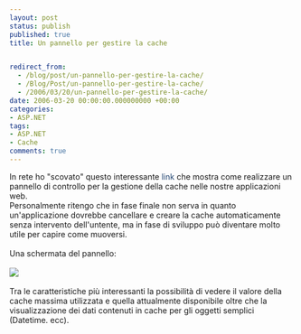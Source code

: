 ```yaml
---
layout: post
status: publish
published: true
title: Un pannello per gestire la cache


redirect_from: 
  - /blog/post/un-pannello-per-gestire-la-cache/
  - /Blog/Post/un-pannello-per-gestire-la-cache/
  - /2006/03/20/un-pannello-per-gestire-la-cache/
date: 2006-03-20 00:00:00.000000000 +00:00
categories:
- ASP.NET
tags:
- ASP.NET
- Cache
comments: true
---
```

<p>In rete ho &quot;scovato&quot; questo interessante&nbsp;<a onclick="blankUrl(this.href); return false;" style="text-decoration: none; color: rgb(34, 69, 113); " href="http://aspadvice.com/blogs/ssmith/archive/2005/12/03/Cache_Manager_Almost_Ready.aspx">link</a>&nbsp;che mostra come realizzare un pannello di controllo per la gestione della cache nelle nostre applicazioni web.<br />
Personalmente ritengo che in fase finale non serva in quanto un'applicazione dovrebbe cancellare e creare la cache automaticamente senza intervento dell'untente, ma in fase di sviluppo pu&ograve; diventare molto utile per capire come muoversi.<br />
<br />
Una schermata del pannello:<br />
<br />
<a onclick="blankUrl(this.href); return false;" style="text-decoration: none; color: rgb(36, 77, 121); " href="http://aspadvice.com/photos/ssmith/images/14144/original.aspx"><img border="0" alt=" " style="border-top-width: 0px; border-right-width: 0px; border-bottom-width: 0px; border-left-width: 0px; border-style: initial; border-color: initial; " src="http://aspadvice.com/photos/ssmith/images/14144/379x375.aspx" /></a><br />
<br />
Tra le caratteristiche pi&ugrave; interessanti la possibilit&agrave; di vedere il valore della cache massima utilizzata e quella attualmente disponibile oltre che la visualizzazione dei dati contenuti in cache per gli oggetti semplici (Datetime. ecc).</p>
